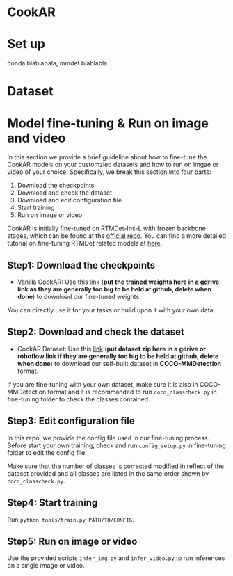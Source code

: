 # CookAR
# Set up
conda blablabala, mmdet blablabla
# Dataset

# Model fine-tuning & Run on image and video
In this section we provide a brief guideline about how to fine-tune the CookAR models on your customzied datasets and how to run on imgae or video of your choice. Specifically, we break this section into four parts:
1. Download the checkpoints
2. Download and check the dataset
3. Download and edit configuration file
4. Start training
5. Run on image or video

CookAR is initially fine-tuned on RTMDet-Ins-L with frozen backbone stages, which can be found at the [official repo](https://github.com/open-mmlab/mmdetection). You can find a more detailed tutorial on fine-tuning RTMDet related models at [here](https://github.com/makeabilitylab/mmdet-fine-tuning).

## Step1: Download the checkpoints
- Vanilla CookAR: Use this [link](https://google.com) (**put the trained weights here in a gdrive link as they are generally too big to be held at github, delete when done**) to download our fine-tuned weights.

You can directly use it for your tasks or build upon it with your own data.
## Step2: Download and check the dataset
- CookAR Dataset: Use this [link](https://google.com) (**put dataset zip here in a gdrive or roboflow link if they are generally too big to be held at github, delete when done**) to download our self-built dataset in **COCO-MMDetection** format.

If you are fine-tuning with your own dataset, make sure it is also in COCO-MMDetection format and it is recommanded to run `coco_classcheck.py` in fine-tuning folder to check the classes contained.
## Step3: Edit configuration file
In this repo, we provide the config file used in our fine-tuning process. Before start your own training, check and run `config_setup.py` in fine-tuning folder to edit the config file. 

Make sure that the number of classes is corrected modified in reflect of the dataset provided and all classes are listed in the same order shown by `coco_classcheck.py`.

## Step4: Start training
Run `python tools/train.py PATH/TO/CONFIG`.

## Step5: Run on image or video
Use the provided scripts `infer_img.py` and `infer_video.py` to run inferences on a single image or video.
